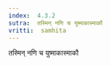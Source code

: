 ```yaml
---
index:  4.3.2
sutra:  तस्मिन् नणि च युष्माकास्माकौ
vritti:  samhita 
---
```


तस्मिन् नणि च युष्माकास्माकौ

